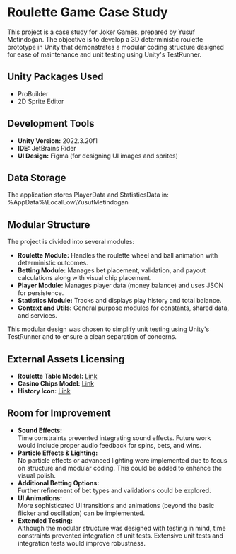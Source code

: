 # Roulette Game Case Study

This project is a case study for Joker Games, prepared by Yusuf Metindoğan. The objective is to develop a 3D deterministic roulette prototype in Unity that demonstrates a modular coding structure designed for ease of maintenance and unit testing using Unity's TestRunner.

## Unity Packages Used
- ProBuilder
- 2D Sprite Editor

## Development Tools
- **Unity Version:** 2022.3.20f1  
- **IDE:** JetBrains Rider  
- **UI Design:** Figma (for designing UI images and sprites)

## Data Storage
The application stores PlayerData and StatisticsData in:
%AppData%\LocalLow\YusufMetindogan

## Modular Structure
The project is divided into several modules:
- **Roulette Module:** Handles the roulette wheel and ball animation with deterministic outcomes.
- **Betting Module:** Manages bet placement, validation, and payout calculations along with visual chip placement.
- **Player Module:** Manages player data (money balance) and uses JSON for persistence.
- **Statistics Module:** Tracks and displays play history and total balance.
- **Context and Utils:** General purpose modules for constants, shared data, and services.

This modular design was chosen to simplify unit testing using Unity's TestRunner and to ensure a clean separation of concerns.

## External Assets Licensing
- **Roulette Table Model:** [Link](https://sketchfab.com/3d-models/roulette-table-5a881735972441a084fe71e0424df60b)
- **Casino Chips Model:** [Link](https://www.cgtrader.com/free-3d-models/various/various-models/casino-chips-4a5f0873-833c-4c56-b799-671832e39e0a)
- **History Icon:** [Link](https://www.freepik.com/icon/clock-icon_11720326)

## Room for Improvement
- **Sound Effects:**  
  Time constraints prevented integrating sound effects. Future work would include proper audio feedback for spins, bets, and wins.
- **Particle Effects & Lighting:**  
  No particle effects or advanced lighting were implemented due to focus on structure and modular coding. This could be added to enhance the visual polish.
- **Additional Betting Options:**  
  Further refinement of bet types and validations could be explored.
- **UI Animations:**  
  More sophisticated UI transitions and animations (beyond the basic flicker and oscillation) can be implemented.
- **Extended Testing:**  
  Although the modular structure was designed with testing in mind, time constraints prevented integration of unit tests. Extensive unit tests and integration tests would improve robustness.
